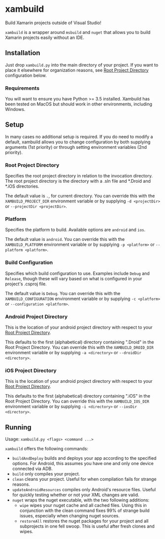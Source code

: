 # xambuild
Build Xamarin projects outside of Visual Studio!

`xambuild` is a wrapper around `msbuild` and `nuget` that allows you to build Xamarin projects easily without an IDE.

## Installation
Just drop `xambuild.py` into the main directory of your project. If you want to place it elsewhere for organization reasons, see [Root Project Directory](#root-project-directory) configuration below. 

### Requirements
You will want to ensure you have Python >= 3.5 installed. Xambuild has been tested on MacOS but should work in other environments, including Windows.

## Setup
In many cases no additional setup is required. If you do need to modify a default, xambuild allows you to change configuration by both supplying arguments (1st priority) or through setting environment variables (2nd priority).

### Root Project Directory
Specifies the root project directory in relation to the invocation directory. The root project directory is the directory with a .sln file and \*.Droid and \*.iOS directories. 

The default value is `.`, for current directory. You can override this with the `XAMBUILD_PROJECT_DIR` environment variable or by supplying `-d <projectDir>` or `--projectDir <projectDir>`.

### Platform
Specifies the platform to build. Available options are `android` and `ios`.

The default value is `android`. You can override this with the `XAMBUILD_PLATFORM` environment variable or by supplying `-p <platform>` or `--platform <platform>`.

### Build Configuration
Specifies which build configuration to use. Examples include `Debug` and `Release`, though these will vary based on what is configured in your project's .csproj file. 

The default value is `Debug`. You can override this with the `XAMBUILD_CONFIGURATION` environment variable or by supplying `-c <platform>` or `--configuration <platform>`.

### Android Project Directory
This is the location of your android project directory with respect to your [Root Project Directory](#root-project-directory).

This defaults to the first (alphabetical) directory containing ".Droid" in the Root Project Directory. You can override this with the `XAMBUILD_DROID_DIR` environment variable or by supplying `-a <directory>` or `--droidDir <directory>`.

### iOS Project Directory
This is the location of your android project directory with respect to your [Root Project Directory](#root-project-directory).

This defaults to the first (alphabetical) directory containing ".iOS" in the Root Project Directory. You can override this with the `XAMBUILD_IOS_DIR` environment variable or by supplying `-i <directory>` or `--iosDir <directory>`.

## Running
Usage: `xambuild.py <flags> <command ...>`

`xambuild` offers the following commands:

* `buildAndDeploy` builds and deploys your app according to the specified options. For Android, this assumes you have one and only one device connected via ADB.
* `build` only compiles your project.
* `clean` cleans your project. Useful for when compilation fails for strange reasons.
* `updateAndroidResources` compiles only Android's resource files. Useful for quickly testing whether or not your XML changes are valid.
* `nuget` wraps the nuget executable, with the two following additions:
	* `wipe` wipes your nuget cache and all cached files. Using this in conjunction with the clean command fixes 99% of strange build issues, especially when changing nuget sources.
	* `restoreAll` restores the nuget packages for your project and all subprojects in one fell swoop. This is useful after fresh clones and wipes.
